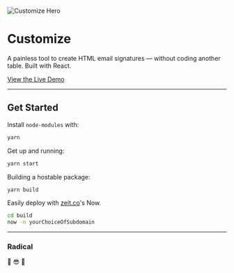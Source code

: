 ![Customize Hero](https://github.com/spjpgrd/customize/blob/master/public/customize-og-image-v1.png)

# Customize

A painless tool to create HTML email signatures — without coding another table. Built with React.

[View the Live Demo](https://customize-me.spjpgrd.now.sh/)

* * *

## Get Started
Install `node-modules` with:
```bash
yarn
```

Get up and running:
```bash
yarn start
```

Building a hostable package:
```bash
yarn build
```

Easily deploy with [zeit.co](https://zeit.co)'s Now.
```bash
cd build
now -n yourChoiceOfSubdomain
```

* * *

### Radical
🤙 😎 🤙
